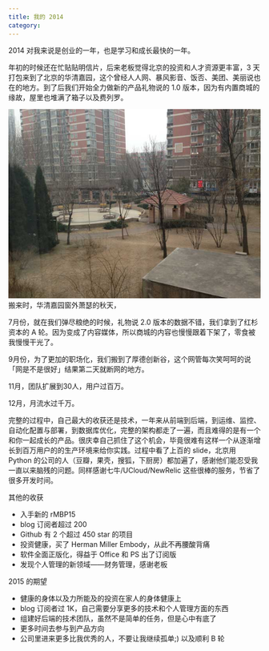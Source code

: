 ```yaml
---
title: 我的 2014
category:
---
```


2014 对我来说是创业的一年，也是学习和成长最快的一年。

年初的时候还在忙贴贴明信片，后来老板觉得北京的投资和人才资源更丰富，3 天打包来到了北京的华清嘉园，这个曾经人人网、暴风影音、饭否、美团、美丽说也在的地方。到了后我们开始全力做新的产品礼物说的 1.0 版本，因为有内置商城的缘故，屋里也堆满了箱子以及费列罗。

![萧瑟的秋天](/assets/images/hqjy-winter.jpg)
搬来时，华清嘉园窗外萧瑟的秋天，

7月份，就在我们弹尽粮绝的时候，礼物说 2.0 版本的数据不错，我们拿到了红杉资本的 A 轮。因为变成了内容媒体，所以商城的内容也慢慢跟着下架了，零食被我慢慢干光了。

9月份，为了更加的职场化，我们搬到了厚德创新谷，这个网管每次笑呵呵的说「网是不是很好」结果第二天就断网的地方。

11月，团队扩展到30人，用户过百万。

12月，月流水过千万。

完整的过程中，自己最大的收获还是技术，一年来从前端到后端，到运维、监控、自动化配置与部署，到数据库优化，完整的架构都走了一遍，而且难得的是有一个和你一起成长的产品。很庆幸自己抓住了这个机会，毕竟很难有这样一个从逐渐增长到百万用户的的生产环境来给你实践。过程中看了上百的 slide，北京用 Python 的公司的人（豆瓣，果壳，搜狐，下厨房）都加遍了，感谢他们能忍受我一直以来脑残的问题。同样感谢七牛/UCloud/NewRelic 这些很棒的服务，节省了很多开发时间。

其他的收获

- 入手新的 rMBP15
- blog 订阅者超过 200
- Github 有 2 个超过 450 star 的项目
- 投资健康，买了 Herman Miller Embody，从此不再腰酸背痛
- 软件全面正版化，得益于 Office 和 PS 出了订阅版
- 发现个人管理的新领域——财务管理，感谢老板

2015 的期望

- 健康的身体以及力所能及的投资在家人的身体健康上
- blog 订阅者过 1K，自己需要分享更多的技术和个人管理方面的东西
- 组建好后端的技术团队，虽然不是简单的任务，但是心中有底了
- 更多时间去参与到产品方向
- 公司里进来更多比我优秀的人，不要让我继续孤单;) 以及顺利 B 轮
